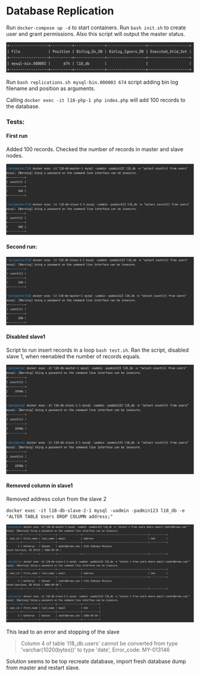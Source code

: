 # Database Replication

Run ```docker-compose up -d``` to start containers. 
Run ```bash init.sh``` to create user and grant permissions. Also this script will output the master status. 

![](docs/show_master_status.png)

Run ```bash replications.sh mysql-bin.000003 674``` script adding bin log filename and position as arguments. 

Calling ```docker exec -it l18-php-1 php index.php``` will add 100 records to the database. 

### Tests: 

#### First run 
Added 100 records. Checked the number of records in master and slave nodes. 

![](docs/test1.png)

#### Second run: 

![](docs/test2.png)

#### Disabled slave1

Script to run insert records in a loop ```bash test.sh```. Ran the script, disabled slave 1, when reenabled the number of records equals. 

![](docs/disable_slave1.png)

#### Removed column in slave1

Removed address colun from the slave 2
```shell
docker exec -it l18-db-slave-2-1 mysql -uadmin -padmin123 l18_db -e "ALTER TABLE Users DROP COLUMN address;"
```

![](docs/delete_column.png)

This lead to an error and stopping of the slave

> Column 4 of table 'l18_db.users' cannot be converted from type 'varchar(1020(bytes))' to type 'date', Error_code: MY-013146

Solution seems to be top recreate database, import fresh database dump from master and restart slave. 